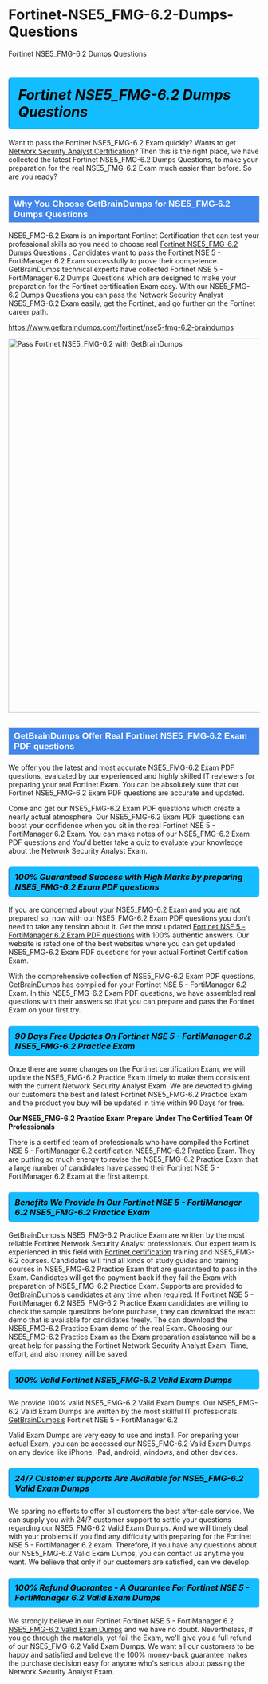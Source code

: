 # Fortinet-NSE5_FMG-6.2-Dumps-Questions
Fortinet NSE5_FMG-6.2 Dumps Questions
<h1><strong><span style="display: block; color: #000000; background: #14BDFF; border: 0.5px solid #AED6F1; border-left: 3px solid #3498DB; padding: .6em; border-radius: 6px;">                     <em>Fortinet NSE5_FMG-6.2 <span class="exam_variation">Dumps Questions</span> </em>                </span></strong>            </h1>                        <p>Want to pass the Fortinet NSE5_FMG-6.2 Exam quickly? Wants to get <a href="https://www.getbraindumps.com/fortinet/nse-5-braindumps.html">Network Security Analyst Certification</a>?  Then this is the right place, we have collected the             latest Fortinet NSE5_FMG-6.2 <span class="exam_variation">Dumps Questions</span>, to make your preparation for the real NSE5_FMG-6.2 Exam much easier than before. So are you ready?</p>                        <h2 style="background: #4287ec; border: 1px solid #cccccc; padding: 5px 10px;">                <span style="color: #ffffff;">                    <span style="font-size: 11pt;">                        <span style="line-height: normal;">                            <span style="font-family: Calibri,sans-serif;">                                <strong>                                    <span style="font-size: 13.0pt;">Why You Choose GetBrainDumps for NSE5_FMG-6.2 <span class="exam_variation">Dumps Questions</span></span>                                </strong>                            </span>                        </span>                    </span>                </span>            </h2>                        <p>NSE5_FMG-6.2 Exam is an important Fortinet Certification that can test your professional skills so you need to choose real <a href="https://www.getbraindumps.com/fortinet/nse5-fmg-6.2-braindumps">Fortinet NSE5_FMG-6.2 <span class="exam_variation">Dumps Questions</span></a> .             Candidates want to pass the Fortinet NSE 5 - FortiManager 6.2 Exam successfully to prove their competence. GetBrainDumps technical experts             have collected Fortinet NSE 5 - FortiManager 6.2 <span class="exam_variation">Dumps Questions</span> which are designed to make your preparation for the Fortinet certification Exam easy. With our             NSE5_FMG-6.2 <span class="exam_variation">Dumps Questions</span> you can pass the Network Security Analyst NSE5_FMG-6.2 Exam easily, get the Fortinet, and go further on the Fortinet career path.</p>                        <p><a href="https://www.getbraindumps.com/fortinet/nse5-fmg-6.2-braindumps">https://www.getbraindumps.com/fortinet/nse5-fmg-6.2-braindumps</a></p>                        <p><a href="https://www.getbraindumps.com/"><img src="https://www.getbraindumps.com/images/get-updated-exam-questions-with-discount-getbraindumps.jpg" class="postImage" alt="Pass Fortinet NSE5_FMG-6.2 with GetBrainDumps" width="750"></a></p>                            <h2 style="background: #4287ec; border: 1px solid #cccccc; padding: 5px 10px;">                <span style="color: #ffffff;">                    <span style="font-size: 11pt;">                        <span style="line-height: normal;">                            <span style="font-family: Calibri,sans-serif;">                                <strong>                                    <span style="font-size: 13.0pt;">GetBrainDumps Offer Real Fortinet NSE5_FMG-6.2 <span class="exam_variation2">Exam PDF questions</span></span>                                </strong>                            </span>                        </span>                    </span>                </span>            </h2>                        <p>We offer you the latest and most accurate NSE5_FMG-6.2 <span class="exam_variation2">Exam PDF questions</span>, evaluated by our experienced and highly skilled IT reviewers for preparing your             real Fortinet Exam. You can be absolutely sure that our Fortinet NSE5_FMG-6.2 <span class="exam_variation2">Exam PDF questions</span> are accurate and updated.</p>                        <p>Come and get our NSE5_FMG-6.2 <span class="exam_variation2">Exam PDF questions</span> which create a nearly actual atmosphere. Our NSE5_FMG-6.2 <span class="exam_variation2">Exam PDF questions</span> can boost your confidence when you sit             in the real Fortinet NSE 5 - FortiManager 6.2 Exam. You can make notes of our NSE5_FMG-6.2 <span class="exam_variation2">Exam PDF questions</span> and You'd better take a quiz to evaluate             your knowledge about the Network Security Analyst Exam.</p>                        <h3>                <strong>                    <span style="display: block; color: #000000; background: #14BDFF; border: 0.5px solid #AED6F1; border-left: 3px solid #3498DB; padding: .6em; border-radius: 6px;">                        <em>100% Guaranteed Success with High Marks by preparing NSE5_FMG-6.2 <span class="exam_variation2">Exam PDF questions</span></em>                    </span>                </strong>            </h3>                        <p>If you are concerned about your NSE5_FMG-6.2 Exam and you are not prepared so, now with our NSE5_FMG-6.2 <span class="exam_variation2">Exam PDF questions</span> you don't need to take any tension about it.            Get the most updated <a href="https://www.getbraindumps.com/fortinet/nse5-fmg-6.2-braindumps">Fortinet NSE 5 - FortiManager 6.2 <span class="exam_variation2">Exam PDF questions</span></a> with 100% authentic answers. Our website is rated one of the best websites where you can             get updated NSE5_FMG-6.2 <span class="exam_variation2">Exam PDF questions</span> for your actual Fortinet Certification Exam.</p>                        <p>With the comprehensive collection of NSE5_FMG-6.2 <span class="exam_variation2">Exam PDF questions</span>, GetBrainDumps has compiled for your Fortinet NSE 5 - FortiManager 6.2 Exam. In this NSE5_FMG-6.2 <span class="exam_variation2">Exam PDF questions</span>,             we have assembled real questions with their answers so that you can prepare and pass the Fortinet Exam on your first try.</p>                        <h3>                <strong>                    <span style="display: block; color: #000000; background: #14BDFF; border: 0.5px solid #AED6F1; border-left: 3px solid #3498DB; padding: .6em; border-radius: 6px;">                        <em>90 Days Free Updates On Fortinet NSE 5 - FortiManager 6.2 NSE5_FMG-6.2 <span class="exam_variation3">Practice Exam</span></em>                    </span>                </strong>            </h3>                        <p>Once there are some changes on the Fortinet certification Exam, we will update the NSE5_FMG-6.2 <span class="exam_variation3">Practice Exam</span> timely to make them consistent with the current             Network Security Analyst Exam. We are devoted to giving our customers the best and latest Fortinet NSE5_FMG-6.2 <span class="exam_variation3">Practice Exam</span> and the product you buy             will be updated in time within 90 Days for free.</p>                        <p><strong>Our NSE5_FMG-6.2 <span class="exam_variation3">Practice Exam</span> Prepare Under The Certified Team Of Professionals</strong></p>                        <p>There is a certified team of professionals who have compiled the Fortinet NSE 5 - FortiManager 6.2 certification             NSE5_FMG-6.2 <span class="exam_variation3">Practice Exam</span>. They are putting so much energy to revise the NSE5_FMG-6.2 <span class="exam_variation3">Practice Exam</span> that a large number of candidates have passed             their Fortinet NSE 5 - FortiManager 6.2 Exam  at the first attempt.</p>                        <h3>                <strong>                    <span style="display: block; color: #000000; background: #14BDFF; border: 0.5px solid #AED6F1; border-left: 3px solid #3498DB; padding: .6em; border-radius: 6px;">                        <em>Benefits We Provide In Our Fortinet NSE 5 - FortiManager 6.2 NSE5_FMG-6.2 <span class="exam_variation3">Practice Exam</span></em>                    </span>                </strong>            </h3>                        <p>GetBrainDumps’s NSE5_FMG-6.2 <span class="exam_variation3">Practice Exam</span> are written by the most reliable Fortinet Network Security Analyst professionals. Our expert team is experienced in             this field with <a href="https://www.getbraindumps.com/fortinet-braindumps.html">Fortinet certification</a> training and NSE5_FMG-6.2 courses. Candidates will find all kinds of study guides and training courses in             NSE5_FMG-6.2 <span class="exam_variation3">Practice Exam</span> that are guaranteed to pass in the Exam. Candidates will get the payment back if they fail the Exam with preparation of             NSE5_FMG-6.2 <span class="exam_variation3">Practice Exam</span>. Supports are provided to GetBrainDumps’s candidates at any time when required. If Fortinet NSE 5 - FortiManager 6.2             NSE5_FMG-6.2 <span class="exam_variation3">Practice Exam</span> candidates are willing to check the sample questions before purchase, they can download the exact demo that is available             for candidates freely. The can download the NSE5_FMG-6.2 <span class="exam_variation3">Practice Exam</span> demo of the real Exam. Choosing our NSE5_FMG-6.2 <span class="exam_variation3">Practice Exam</span> as the Exam preparation             assistance will be a great help for passing the Fortinet Network Security Analyst Exam. Time, effort, and also money will be saved.</p>                        <h3>                <strong>                    <span style="display: block; color: #000000; background: #14BDFF; border: 0.5px solid #AED6F1; border-left: 3px solid #3498DB; padding: .6em; border-radius: 6px;">                        <em>100% Valid Fortinet NSE5_FMG-6.2 <span class="exam_variation4">Valid Exam Dumps</span></em>                    </span>                </strong>            </h3>                        <p>We provide 100% valid NSE5_FMG-6.2 <span class="exam_variation4">Valid Exam Dumps</span>. Our NSE5_FMG-6.2 <span class="exam_variation4">Valid Exam Dumps</span> are written by the most skillful IT professionals. <a href="https://www.getbraindumps.com/">GetBrainDumps’s</a> Fortinet NSE 5 - FortiManager 6.2</p>            <p> <span class="exam_variation4">Valid Exam Dumps</span> are very easy to use and install. For preparing your actual Exam, you can be accessed our NSE5_FMG-6.2 <span class="exam_variation4">Valid Exam Dumps</span> on any device like iPhone, iPad, android, windows, and other devices.</p>                        <h3>                <strong>                    <span style="display: block; color: #000000; background: #14BDFF; border: 0.5px solid #AED6F1; border-left: 3px solid #3498DB; padding: .6em; border-radius: 6px;">                        <em>24/7 Customer supports Are Available for NSE5_FMG-6.2 <span class="exam_variation4">Valid Exam Dumps</span></em>                    </span>                </strong>            </h3>                        <p>We sparing no efforts to offer all customers the best after-sale service. We can supply you with 24/7 customer support to settle your             questions regarding our NSE5_FMG-6.2 <span class="exam_variation4">Valid Exam Dumps</span>. And we will timely deal with your problems if you find any difficulty with preparing for the             Fortinet NSE 5 - FortiManager 6.2 exam. Therefore, if you have any questions about our NSE5_FMG-6.2 <span class="exam_variation4">Valid Exam Dumps</span>, you can contact us             anytime you want. We believe that only if our customers are satisfied, can we develop.</p>                        <h3>                <strong>                    <span style="display: block; color: #000000; background: #14BDFF; border: 0.5px solid #AED6F1; border-left: 3px solid #3498DB; padding: .6em; border-radius: 6px;">                        <em>100% Refund Guarantee - A Guarantee For Fortinet NSE 5 - FortiManager 6.2 <span class="exam_variation4">Valid Exam Dumps</span></em>                    </span>                </strong>            </h3>                        <p>We strongly believe in our Fortinet Fortinet NSE 5 - FortiManager 6.2 <a href="https://www.getbraindumps.com/fortinet/nse5-fmg-6.2-braindumps">NSE5_FMG-6.2 <span class="exam_variation4">Valid Exam Dumps</span></a> and we have no doubt. Nevertheless, if you go through             the materials, yet fail the Exam, we'll give you a full refund of our NSE5_FMG-6.2 <span class="exam_variation4">Valid Exam Dumps</span>. We want all our customers to be happy and satisfied and             believe the 100% money-back guarantee makes the purchase decision easy for anyone who's serious about passing the Network Security Analyst Exam.</p>                    
